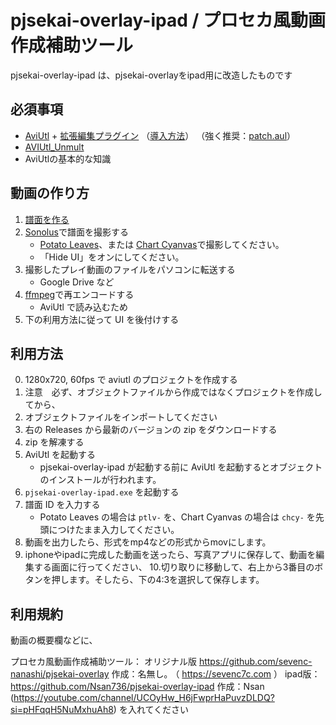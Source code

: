 # pjsekai-overlay-ipad / プロセカ風動画作成補助ツール

pjsekai-overlay-ipad は、pjsekai-overlayをipad用に改造したものです

## 必須事項

- [AviUtl](http://spring-fragrance.mints.ne.jp/aviutl/) + [拡張編集プラグイン](http://spring-fragrance.mints.ne.jp/aviutl/) （[導入方法](https://aviutl.info/dl-innsuto-ru/)）
  （強く推奨：[patch.aul](https://scrapbox.io/ePi5131/patch.aul)）
- [AVIUtl_Unmult](https://github.com/mes51/AVIUtl_Unmult)
- AviUtlの基本的な知識

## 動画の作り方

1. [譜面を作る](https://wiki.purplepalette.net/create-charts)
2. [Sonolus](https://sonolus.com/)で譜面を撮影する
   - [Potato Leaves](https://github.com/sevenc-nanashi/potato_leaves)、または [Chart Cyanvas](https://cc.sevenc7c.com)で撮影してください。
   - 「Hide UI」をオンにしてください。
3. 撮影したプレイ動画のファイルをパソコンに転送する
   - Google Drive など
4. [ffmpeg](https://www.ffmpeg.org/)で再エンコードする
   - AviUtl で読み込むため
5. 下の利用方法に従って UI を後付けする

## 利用方法

0. 1280x720, 60fps で aviutl のプロジェクトを作成する
1. 注意　必ず、オブジェクトファイルから作成ではなくプロジェクトを作成してから、
2.  オブジェクトファイルをインポートしてください
3. 右の Releases から最新のバージョンの zip をダウンロードする
4. zip を解凍する
5. AviUtl を起動する
   - pjsekai-overlay-ipad が起動する前に AviUtl を起動するとオブジェクトのインストールが行われます。
6. `pjsekai-overlay-ipad.exe` を起動する
7. 譜面 ID を入力する
   - Potato Leaves の場合は `ptlv-` を、Chart Cyanvas の場合は `chcy-` を先頭につけたまま入力してください。
8. 動画を出力したら、形式をmp4などの形式からmovにします。
9. iphoneやipadに完成した動画を送ったら、写真アプリに保存して、動画を編集する画面に行ってください、
10.切り取りに移動して、右上から3番目のボタンを押します。そしたら、下の4:3を選択して保存します。

## 利用規約

動画の概要欄などに、

プロセカ風動画作成補助ツール：
  オリジナル版 https://github.com/sevenc-nanashi/pjsekai-overlay
  作成：名無し｡ （ https://sevenc7c.com ）
  ipad版：https://github.com/Nsan736/pjsekai-overlay-ipad
  作成：Nsan  (https://youtube.com/channel/UCOyHw_H6jFwprHaPuvzDLDQ?si=pHFqqH5NuMxhuAh8)
  を入れてください

